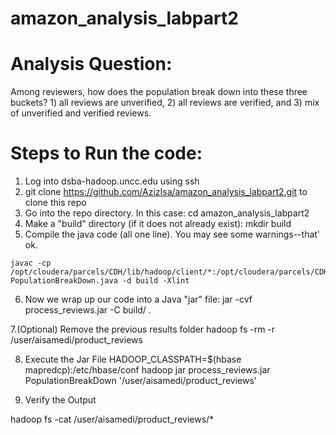 # amazon_analysis_labpart2
# Analysis Question:

Among reviewers, how does the population break down into these three buckets?  1) all reviews are unverified, 2) all reviews are verified, and 3) mix of unverified and verified reviews.

# Steps to Run the code:
1. Log into dsba-hadoop.uncc.edu using ssh
2. git clone https://github.com/AzizIsa/amazon_analysis_labpart2.git to clone this repo
3. Go into the repo directory. In this case: cd amazon_analysis_labpart2
4. Make a "build" directory (if it does not already exist): mkdir build
5. Compile the java code (all one line). You may see some warnings--that' ok.
``` text
javac -cp /opt/cloudera/parcels/CDH/lib/hadoop/client/*:/opt/cloudera/parcels/CDH/lib/hbase/* PopulationBreakDown.java -d build -Xlint
```
6. Now we wrap up our code into a Java "jar" file: jar -cvf process_reviews.jar -C build/ .


7.(Optional) Remove the previous results folder
hadoop fs -rm -r /user/aisamedi/product_reviews

8. Execute the Jar File
HADOOP_CLASSPATH=$(hbase mapredcp):/etc/hbase/conf hadoop jar process_reviews.jar PopulationBreakDown '/user/aisamedi/product_reviews'

9. Verify the Output

hadoop fs -cat /user/aisamedi/product_reviews/*
